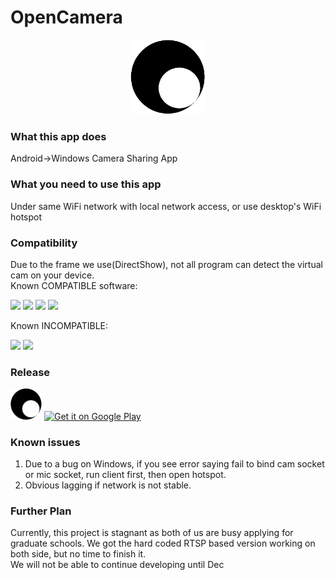 # OpenCamera

<a><p align="center"><img src="Assets/logo.png" width="120"></p></a>


### What this app does
Android->Windows Camera Sharing App

### What you need to use this app
Under same WiFi network with local network access, or use desktop's WiFi hotspot  

### Compatibility
Due to the frame we use(DirectShow), not all program can detect the virtual cam on your device.  
Known COMPATIBLE software:  

![](https://img.shields.io/badge/-x64-green?style=flat&logo=Google%20Chrome&logoColor=white)
![](https://img.shields.io/badge/-x64-green?style=flat&logo=Firefox&logoColor=white&labelColor=OrangeRed)
![](https://img.shields.io/badge/-x86-green?style=flat&logo=zoom&logoColor=white&labelColor=blue)
![](https://img.shields.io/badge/-x86-green?style=flat&logo=discord&labelColor=lightgrey&logoColor=white)

Known INCOMPATIBLE:

![](https://img.shields.io/badge/-INCOMPATIBLE-ff2b1c?style=flat&logo=telegram&logoColor=black&labelColor=white)
![](https://img.shields.io/badge/-INCOMPATIBLE-ff2b1c?style=flat&logo=skype&&labelColor=white)

### Release
<a href="https://github.com/yukimuon/OpenCamera/releases"><img src="Assets/logo.png" width="50px"></a>
<a href='https://play.google.com/store/apps/details?id=com.cns.encom&pcampaignid=pcampaignidMKT-Other-global-all-co-prtnr-py-PartBadge-Mar2515-1'><img alt='Get it on Google Play' src='https://play.google.com/intl/en_us/badges/static/images/badges/en_badge_web_generic.png' width='150px'/></a>

### Known issues
1. Due to a bug on Windows, if you see error saying fail to bind cam socket or mic socket, run client first, then open hotspot.
2. Obvious lagging if network is not stable.

### Further Plan
Currently, this project is stagnant as both of us are busy applying for graduate schools. We got the hard coded RTSP based version working on both side, but no time to finish it.  
We will not be able to continue developing until Dec  
